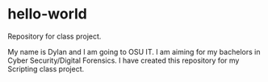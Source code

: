 # hello-world
Repository for class project.

My name is Dylan and I am going to OSU IT. I am aiming for my bachelors in Cyber Security/Digital Forensics. I have created this repository for my Scripting class project.
